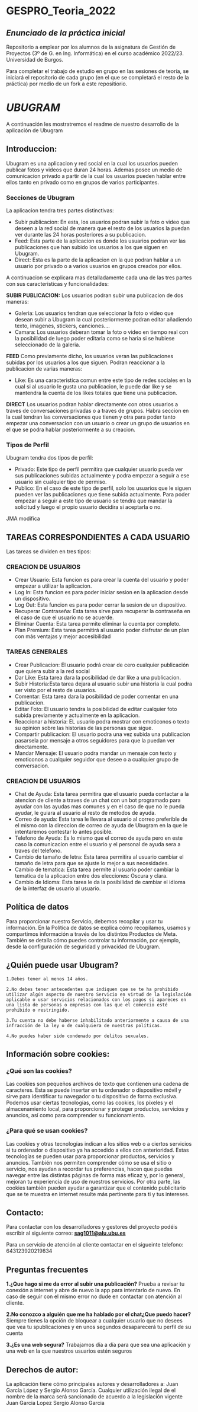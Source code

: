 # GESPRO_Teoria_2022
## *Enunciado de la práctica inicial*
Repositorio a emplear por los alumnos de la asignatura de Gestión de Proyectos (3º de G. en Ing. Informática) en el curso académico 2022/23. Universidad de Burgos.

Para completar el trabajo de estudio en grupo en las sesiones de teoría, se iniciará el repositorio de cada grupo (en el que se completará el resto de la práctica) por medio de un fork a este repositiorio.

# *UBUGRAM*
A continuación les mostratremos el readme de nuestro desarrollo de la aplicación de Ubugram

## Introduccion: 
Ubugram es una aplicacion y red social en la cual los usuarios pueden publicar fotos y videos que duran 24 horas. 
Ademas posee un medio de comunicacion privado a partir de la cual los usuarios pueden hablar entre ellos tanto en privado como en grupos de varios participantes.

### Secciones de Ubugram

La aplicacion tendra tres partes distinctivas:

- Subir publicacion: En esta, los usuarios podran subir la foto o video que deseen a la red social de manera que el resto de los usuarios la puedan ver durante las 24 horas posteriores a su publicacion.
- Feed: Esta parte de la aplicacion es donde los usuarios podran ver las publicaciones que han subido los usuarios a los que siguen en Ubugram. 
- Direct: Esta es la parte de la aplicacion en la que podran hablar a un usuario por privado o a varios usuarios en grupos creados por ellos. 

A continuacion se explicara mas detalladamente cada una de las tres partes con sus caracteristicas y funcionalidades:

**SUBIR PUBLICACION:**
Los usuarios podran subir una publicacion de dos maneras:

- Galeria: Los usuarios tendran que seleccionar la foto o video que desean subir a Ubugram la cual posteriormente podran editar añadiendo texto, imagenes, stickers, canciones....
- Camara: Los usuarios deberan tomar la foto o video en tiempo real con la posibilidad de luego poder editarla como se haria si se hubiese seleccionado de la galeria.

**FEED**
Como previamente dicho, los usuarios veran las publicaciones subidas por los usuarios a los que siguen. Podran reaccionar a la publicacion de varias maneras:

- Like: Es una caracteristica comun entre este tipo de redes sociales en la cual si al usuario le gusta una publicacion, le puede dar like y se mantendra la cuenta de los likes totales que tiene una publicacion. 

**DIRECT**
Los usuarios podran hablar directamente con otros usuarios a traves de conversaciones privadas o a traves de grupos. Habra seccion en la cual tendran las conversaciones que tienen y otra para poder tanto empezar una conversacion con un usuario o crear un grupo de usuarios en el que se podra hablar posteriormente a su creacion. 


### Tipos de Perfil
Ubugram tendra dos tipos de perfil:

- Privado: Este tipo de perfil permitira que cualquier usuario pueda ver sus publicaciones subidas actualmente y podra empezar a seguir a ese usuario sin cualquier tipo de permiso.
- Publico: En el caso de este tipo de perfil, solo los usuarios que le siguen pueden ver las publicaciones que tiene subida actualmente. Para poder empezar a seguir a este tipo de usuario se tendra que mandar la solicitud y luego el propio usuario decidira si aceptarla o no.



JMA modifica
## TAREAS CORRESPONDIENTES A CADA USUARIO

Las tareas se dividen en tres tipos:

### **CREACION DE USUARIOS**

- Crear Usuario:  Esta funcion es para crear la cuenta del usuario y poder empezar a utilizar la aplicacion.
- Log In: Esta funcion es para poder iniciar sesion en la aplicacion desde un dispositivo. 
- Log Out: Esta funcion es para poder cerrar la sesion de un dispositivo.
- Recuperar Contraseña: Esta tarea sirve para recuperar la contraseña en el caso de que el usuario no se acuerde.
- Eliminar Cuenta: Esta tarea permite eliminar la cuenta por completo.
- Plan Premium: Esta tarea permitirá al usuario poder disfrutar de un plan con más ventajas y mejor accesibilidad

### **TAREAS GENERALES**

- Crear Publicacion: El usuario podrá crear de cero cualquier publicación que quiera subir a la red social
- Dar Like: Esta tarea dara la posibilidad de dar like a una publicacion.
- Subir Historia:Esta tarea dejara al usuario subir una historia la cual podra ser visto por el resto de usuarios. 
- Comentar: Esta tarea dara la posibilidad de poder comentar en una publicacion. 
- Editar Foto: El usuario tendra la posibilidad de editar cualquier foto subida previamente y actualmente en la aplicacion. 
- Reaccionar a historia: EL usuario podra mostrar con emoticonos o texto su opinion sobre las historias de las personas que sigue. 
- Compartir publicacion: El usuario podra una vez subida una publicacion pasarsela por mensaje a otros seguidores para que la puedan ver directamente. 
- Mandar Mensaje: El usuario podra mandar un mensaje con texto y emoticonos a cualquier seguidor que desee o a cualquier grupo de conversacion. 

### **CREACION DE USUARIOS**

- Chat de Ayuda: Esta tarea permitira que el usuario pueda contactar a la atencion de cliente a traves de un chat con un bot programado para ayudar con las ayudas mas comunes y en el caso de que no le pueda ayudar, le guiara al usuario al resto de metodos de ayuda.
- Correo de ayuda: Esta tarea le llevara al usuario al correo preferible de el mismo con la direccion de correo de ayuda de Ubugram en la que le intentaremos contestar lo antes posible. 
- Telefono de Ayuda: Es lo mismo que el correo de ayuda pero en este caso la comunicacion entre el usuario y el personal de ayuda sera a traves del telefono. 
- Cambio de tamaño de letra: Esta tarea permitira al usuario cambiar el tamaño de letra para que se ajuste lo mejor a sus necesidades.
- Cambio de tematica: Esta tarea permite al usuario poder cambiar la tematica de la aplicacion entre dos elecciones: Oscura y clara. 
- Cambio de Idioma: Esta tarea le da la posibilidad de cambiar el idioma de la interfaz de usuario al usuario.

<!-- 
COMENTARIOS:
- Hay que añadir mas secciones tipo :
                                    - Perfil
                                    - Configuracion/Ajustes

- Añadir fotos de explicacion. 
- Perfil Premium (Creo que habiamos puesto perfil premium pero no se muy bien como implementarlo) 
-->


## Política de datos
Para proporcionar nuestro Servicio, debemos recopilar y usar tu información. En la Política de datos se explica cómo recopilamos, usamos y compartimos información a través de los distintos Productos de Meta. También se detalla cómo puedes controlar tu información, por ejemplo, desde la configuración de seguridad y privacidad de Ubugram.

## ¿Quién puede usar Ubugram?
    1.Debes tener al menos 14 años.

    2.No debes tener antecedentes que indiquen que se te ha prohibido utilizar algún aspecto de nuestro Servicio en virtud de la legislación aplicable o usar servicios relacionados con los pagos si apareces en una lista de personas o empresas con las que el comercio esté prohibido o restringido.

    3.Tu cuenta no debe haberse inhabilitado anteriormente a causa de una infracción de la ley o de cualquiera de nuestras políticas.

    4.No puedes haber sido condenado por delitos sexuales.

## Información sobre cookies:
### **¿Qué son las cookies?**
Las cookies son pequeños archivos de texto que contienen una cadena de caracteres. Esta se puede insertar en tu ordenador o dispositivo móvil y sirve para identificar tu navegador o tu dispositivo de forma exclusiva. Podemos usar ciertas tecnologías, como las cookies, los píxeles y el almacenamiento local, para proporcionar y proteger productos, servicios y anuncios, así como para comprender su funcionamiento.

### **¿Para qué se usan cookies?**
Las cookies y otras tecnologías indican a los sitios web o a ciertos servicios si tu ordenador o dispositivo ya ha accedido a ellos con anterioridad. Estas tecnologías se pueden usar para proporcionar productos, servicios y anuncios. También nos permiten comprender cómo se usa el sitio o servicio, nos ayudan a recordar tus preferencias, hacen que puedas navegar entre las distintas páginas de forma más eficaz y, por lo general, mejoran tu experiencia de uso de nuestros servicios. Por otra parte, las cookies también pueden ayudar a garantizar que el contenido publicitario que se te muestra en internet resulte más pertinente para ti y tus intereses.

## Contacto:
Para contactar con los desarrolladores y gestores del proyecto podéis escribir al siguiente correo:
**sag1011@alu.ubu.es**

Para un servicio de atención al cliente contactar en el sigueinte telefono:
643123920219834

## Preguntas frecuentes
**1.¿Que hago si me da error al subir una publicación?**
Prueba a revisar tu conexión a internet y abre de nuevo la app para intentarlo de nuevo. En caso de seguir con el mismo error no dude en contactar con atención al cliente.

**2.No conozco a alguién que me ha hablado por el chat¿Que puedo hacer?**
Siempre tienes la opción de bloquear a cualquier usuario que no desees que vea tu spublicaciones y en unos segundos desaparecerá tu perfil de su cuenta

**3.¿Es una web segura?**
Trabajamos día a día para que sea una aplicación y una web en la que nuestros usuarios estén seguros

## Derechos de autor:
La aplicación tiene cómo principales autores y desarrolladores a:
Juan García López y Sergio Alonso García.
Cualquier utilización ilegal de el nombre de la marca será sancionado de acuerdo a la legislación vigente
Juan Garcia Lopez
Sergio Alonso Garcia
